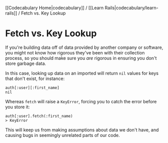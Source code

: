 [[Codecabulary Home|codecabulary]] / [[Learn Rails|codecabulary/learn-rails]] / Fetch vs. Key Lookup

# Fetch vs. Key Lookup

If you're building data off of data provided by another company or software, you might not know how rigorous they've been with their collection process, so you should make sure you _are_ rigorous in ensuring you don't store garbage data.

In this case, looking up data on an imported will return `nil` values for keys that don't exist, for instance:

	auth[:user][:first_name]
	nil
	
Whereas `fetch` will raise a `KeyError`, forcing you to catch the error before you store it:

	auth[:user].fetch(:first_name)
	> KeyError
	
This will keep us from making assumptions about data we don't have, and causing bugs in seemingly unrelated parts of our code.
